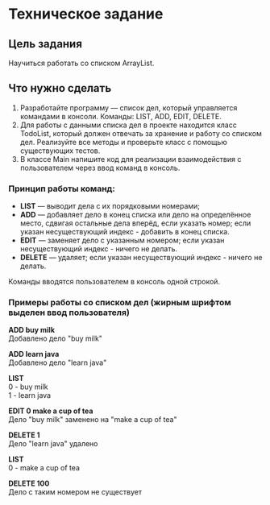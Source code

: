 # Техническое задание 

## Цель задания
Научиться работать со списком ArrayList.

## Что нужно сделать

1. Разработайте программу — список дел, который управляется командами в консоли. Команды: LIST, ADD, EDIT, DELETE. 
2. Для работы с данными списка дел в проекте находится класс TodoList, который должен отвечать за хранение и работу со списком дел. Реализуйте все методы и проверьте класс с помощью существующих тестов. 
3. В классе Main напишите код для реализации взаимодействия с пользователем через ввод команд в консоль.

### Принцип работы команд:

* **LIST** — выводит дела с их порядковыми номерами; 
* **ADD** — добавляет дело в конец списка или дело на определённое место, сдвигая остальные дела вперёд, если указать номер; если указан несуществующий индекс - добавить в конец списка. 
* **EDIT** — заменяет дело с указанным номером; если указан несуществующий индекс - ничего не делать. 
* **DELETE** — удаляет; если указан несуществующий индекс - ничего не делать.

Команды вводятся пользователем в консоль одной строкой.

### Примеры работы со списком дел (жирным шрифтом выделен ввод пользователя)

**ADD buy milk**    
Добавлено дело "buy milk"

**ADD learn java**  
Добавлено дело "learn java"

**LIST**    
0 - buy milk    
1 - learn java

**EDIT 0 make a cup of tea**       
Дело "buy milk" заменено на "make a cup of tea"

**DELETE 1**    
Дело "learn java" удалено

**LIST**    
0 - make a cup of tea

**DELETE 100**  
Дело с таким номером не существует